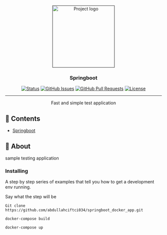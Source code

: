 <p align="center">
  <a href="" rel="noopener">
 <img width=200px height=200px src="https://i.imgur.com/6wj0hh6.jpg" alt="Project logo"></a>
</p>

<h3 align="center">Springboot</h3>

<div align="center">

[![Status](https://img.shields.io/badge/status-active-success.svg)]()
[![GitHub Issues](https://img.shields.io/github/issues/kylelobo/The-Documentation-Compendium.svg)](https://github.com/kylelobo/The-Documentation-Compendium/issues)
[![GitHub Pull Requests](https://img.shields.io/github/issues-pr/kylelobo/The-Documentation-Compendium.svg)](https://github.com/kylelobo/The-Documentation-Compendium/pulls)
[![License](https://img.shields.io/badge/license-MIT-blue.svg)](/LICENSE)

</div>

---

<p align="center"> Fast and simple test application
    <br> 
</p>

## 📝 Contents

- [Springboot](#springboot)

## 🧐 About <a name = "about"></a>

sample testing application


### Installing

A step by step series of examples that tell you how to get a development env running.

Say what the step will be

```
Git clone https://github.com/abdullahciftci034/springboot_docker_app.git
```
```
docker-compose build
```	
```
docker-compose up
```
